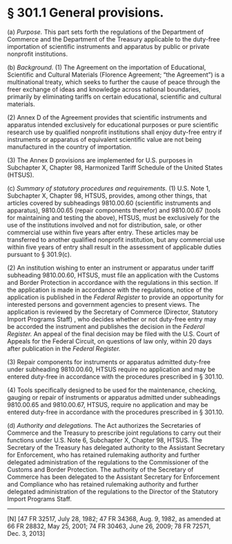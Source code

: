 # § 301.1   General provisions.

(a) *Purpose.* This part sets forth the regulations of the Department of Commerce and the Department of the Treasury applicable to the duty-free importation of scientific instruments and apparatus by public or private nonprofit institutions.


(b) *Background.* (1) The Agreement on the importation of Educational, Scientific and Cultural Materials (Florence Agreement; “the Agreement”) is a multinational treaty, which seeks to further the cause of peace through the freer exchange of ideas and knowledge across national boundaries, primarily by eliminating tariffs on certain educational, scientific and cultural materials.


(2) Annex D of the Agreement provides that scientific instruments and apparatus intended exclusively for educational purposes or pure scientific research use by qualified nonprofit institutions shall enjoy duty-free entry if instruments or apparatus of equivalent scientific value are not being manufactured in the country of importation.


(3) The Annex D provisions are implemented for U.S. purposes in Subchapter X, Chapter 98, Harmonized Tariff Schedule of the United States (HTSUS). 


(c) *Summary of statutory procedures and requirements.* (1) U.S. Note 1, Subchapter X, Chapter 98, HTSUS, provides, among other things, that articles covered by subheadings 9810.00.60 (scientific instruments and apparatus), 9810.00.65 (repair components therefor) and 9810.00.67 (tools for maintaining and testing the above), HTSUS, must be exclusively for the use of the institutions involved and not for distribution, sale, or other commercial use within five years after entry. These articles may be transferred to another qualified nonprofit institution, but any commercial use within five years of entry shall result in the assessment of applicable duties pursuant to § 301.9(c). 


(2) An institution wishing to enter an instrument or apparatus under tariff subheading 9810.00.60, HTSUS, must file an application with the Customs and Border Protection in accordance with the regulations in this section. If the application is made in accordance with the regulations, notice of the application is published in the _Federal Register_ to provide an opportunity for interested persons and government agencies to present views. The application is reviewed by the Secretary of Commerce (Director, Statutory Import Programs Staff) , who decides whether or not duty-free entry may be accorded the instrument and publishes the decision in the _Federal Register._ An appeal of the final decision may be filed with the U.S. Court of Appeals for the Federal Circuit, on questions of law only, within 20 days after publication in the _Federal Register._

(3) Repair components for instruments or apparatus admitted duty-free under subheading 9810.00.60, HTSUS require no application and may be entered duty-free in accordance with the procedures prescribed in § 301.10.


(4) Tools specifically designed to be used for the maintenance, checking, gauging or repair of instruments or apparatus admitted under subheadings 9810.00.65 and 9810.00.67, HTSUS, require no application and may be entered duty-free in accordance with the procedures prescribed in § 301.10. 


(d) *Authority and delegations.* The Act authorizes the Secretaries of Commerce and the Treasury to prescribe joint regulations to carry out their functions under U.S. Note 6, Subchapter X, Chapter 98, HTSUS. The Secretary of the Treasury has delegated authority to the Assistant Secretary for Enforcement, who has retained rulemaking authority and further delegated administration of the regulations to the Commissioner of the Customs and Border Protection. The authority of the Secretary of Commerce has been delegated to the Assistant Secretary for Enforcement and Compliance who has retained rulemaking authority and further delegated administration of the regulations to the Director of the Statutory Import Programs Staff.



---

[N] [47 FR 32517, July 28, 1982; 47 FR 34368, Aug. 9, 1982, as amended at 66 FR 28832, May 25, 2001; 74 FR 30463, June 26, 2009; 78 FR 72571, Dec. 3, 2013]





